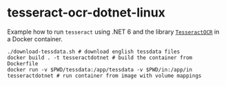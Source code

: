 # tesseract-ocr-dotnet-linux

Example how to run `tesseract` using .NET 6 and the library [`TesseractOCR`](https://github.com/Sicos1977/TesseractOCR) in a Docker container.

```shell
./download-tessdata.sh # download english tessdata files
docker build . -t tesseractdotnet # build the container from Dockerfile
docker run -v $PWD/tessdata:/app/tessdata -v $PWD/in:/app/in tesseractdotnet # run container from image with volume mappings
```
